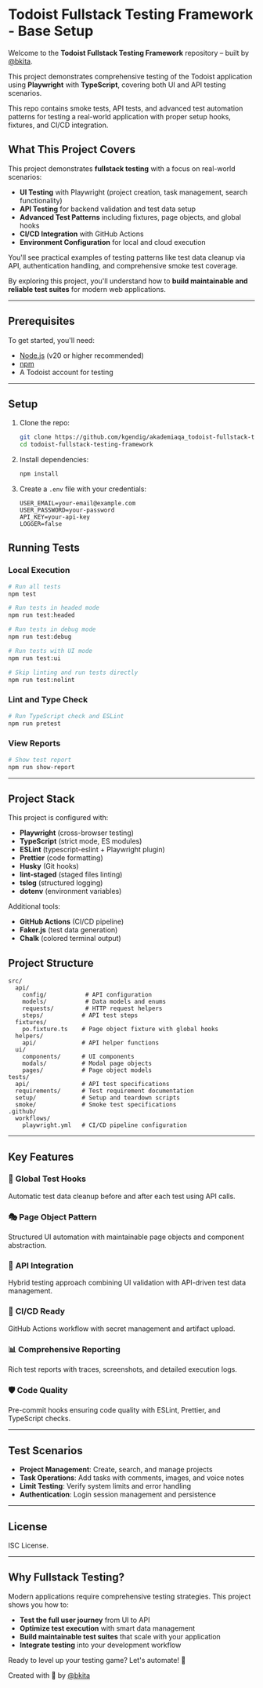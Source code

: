 # Todoist Fullstack Testing Framework - Base Setup

Welcome to the **Todoist Fullstack Testing Framework** repository – built by [@bkita](https://github.com/bkita).

This project demonstrates comprehensive testing of the Todoist application using **Playwright** with **TypeScript**, covering both UI and API testing scenarios.

This repo contains smoke tests, API tests, and advanced test automation patterns for testing a real-world application with proper setup hooks, fixtures, and CI/CD integration.

## What This Project Covers

This project demonstrates **fullstack testing** with a focus on real-world scenarios:

- **UI Testing** with Playwright (project creation, task management, search functionality)
- **API Testing** for backend validation and test data setup
- **Advanced Test Patterns** including fixtures, page objects, and global hooks
- **CI/CD Integration** with GitHub Actions
- **Environment Configuration** for local and cloud execution

You'll see practical examples of testing patterns like test data cleanup via API, authentication handling, and comprehensive smoke test coverage.

By exploring this project, you'll understand how to **build maintainable and reliable test suites** for modern web applications.

---

## Prerequisites

To get started, you'll need:

- [Node.js](https://nodejs.org) (v20 or higher recommended)
- [npm](https://www.npmjs.com/)
- A Todoist account for testing

---

## Setup

1. Clone the repo:

   ```bash
   git clone https://github.com/kgendig/akademiaqa_todoist-fullstack-testing-framework.git
   cd todoist-fullstack-testing-framework
   ```

2. Install dependencies:

   ```bash
   npm install
   ```

3. Create a `.env` file with your credentials:

   ```env
   USER_EMAIL=your-email@example.com
   USER_PASSWORD=your-password
   API_KEY=your-api-key
   LOGGER=false
   ```

## Running Tests

### Local Execution

```bash
# Run all tests
npm test

# Run tests in headed mode
npm run test:headed

# Run tests in debug mode
npm run test:debug

# Run tests with UI mode
npm run test:ui

# Skip linting and run tests directly
npm run test:nolint
```

### Lint and Type Check

```bash
# Run TypeScript check and ESLint
npm run pretest
```

### View Reports

```bash
# Show test report
npm run show-report
```

---

## Project Stack

This project is configured with:

- **Playwright** (cross-browser testing)
- **TypeScript** (strict mode, ES modules)
- **ESLint** (typescript-eslint + Playwright plugin)
- **Prettier** (code formatting)
- **Husky** (Git hooks)
- **lint-staged** (staged files linting)
- **tslog** (structured logging)
- **dotenv** (environment variables)

Additional tools:

- **GitHub Actions** (CI/CD pipeline)
- **Faker.js** (test data generation)
- **Chalk** (colored terminal output)

## Project Structure

```
src/
  api/
    config/           # API configuration
    models/           # Data models and enums
    requests/         # HTTP request helpers
    steps/           # API test steps
  fixtures/
    po.fixture.ts    # Page object fixture with global hooks
  helpers/
    api/             # API helper functions
  ui/
    components/      # UI components
    modals/          # Modal page objects
    pages/           # Page object models
tests/
  api/               # API test specifications
  requirements/      # Test requirement documentation
  setup/             # Setup and teardown scripts
  smoke/             # Smoke test specifications
.github/
  workflows/
    playwright.yml   # CI/CD pipeline configuration
```

---

## Key Features

### 🔧 **Global Test Hooks**

Automatic test data cleanup before and after each test using API calls.

### 🎭 **Page Object Pattern**

Structured UI automation with maintainable page objects and component abstraction.

### 🚀 **API Integration**

Hybrid testing approach combining UI validation with API-driven test data management.

### 🔄 **CI/CD Ready**

GitHub Actions workflow with secret management and artifact upload.

### 📊 **Comprehensive Reporting**

Rich test reports with traces, screenshots, and detailed execution logs.

### 🛡️ **Code Quality**

Pre-commit hooks ensuring code quality with ESLint, Prettier, and TypeScript checks.

---

## Test Scenarios

- **Project Management**: Create, search, and manage projects
- **Task Operations**: Add tasks with comments, images, and voice notes
- **Limit Testing**: Verify system limits and error handling
- **Authentication**: Login session management and persistence

---

## License

ISC License.

---

## Why Fullstack Testing?

Modern applications require comprehensive testing strategies. This project shows you how to:

- **Test the full user journey** from UI to API
- **Optimize test execution** with smart data management
- **Build maintainable test suites** that scale with your application
- **Integrate testing** into your development workflow

Ready to level up your testing game? Let's automate! 🎯

Created with 🧉 by [@bkita](https://github.com/bkita)
